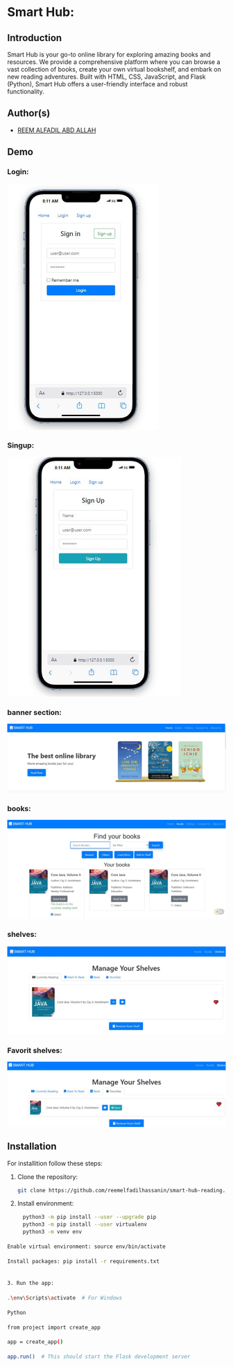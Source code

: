 # Smart Hub:

## Introduction
Smart Hub is your go-to online library for exploring amazing books and resources. We provide a comprehensive platform where you can browse a vast collection of books, create your own virtual bookshelf, and embark on new reading adventures. Built with HTML, CSS, JavaScript, and Flask (Python), Smart Hub offers a user-friendly interface and robust functionality.

## Author(s)
- [REEM ALFADIL ABD ALLAH](https://github.com/reemelfadilhassanin) 

## Demo

### Login:

![login page ](project/static/img/demo/login.JPG)

### Singup:

![singup page ](project/static/img/demo/signup.JPG)

### banner section:

![banner page ](project/static/img/demo/banner.JPG)

### books:

![books page ](project/static/img/demo/book.JPG)

### shelves:

![shelves page ](project/static/img/demo/shelves.JPG)

### Favorit shelves:

![favorit books page ](project/static/img/demo/favorit.JPG)

## Installation
For installition follow these steps:

1. Clone the repository:
   ```bash
   git clone https://github.com/reemelfadilhassanin/smart-hub-reading.git
2. Install environment: 

```bash
     python3 -m pip install --user --upgrade pip
     python3 -m pip install --user virtualenv
     python3 -m venv env

Enable virtual environment: source env/bin/activate 

Install packages: pip install -r requirements.txt


3. Run the app:

.\env\Scripts\activate  # For Windows

Python

from project import create_app
 
app = create_app()
 
app.run()  # This should start the Flask development server


